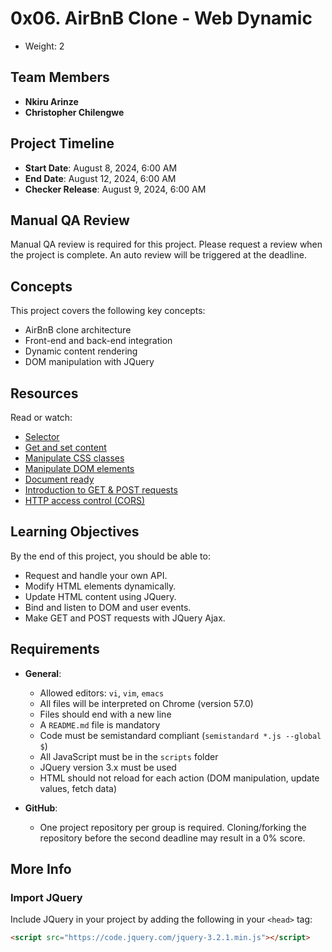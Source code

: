 # 0x06. AirBnB Clone - Web Dynamic

- Weight: 2

## Team Members
- **Nkiru Arinze**
- **Christopher Chilengwe**

## Project Timeline
- **Start Date**: August 8, 2024, 6:00 AM
- **End Date**: August 12, 2024, 6:00 AM
- **Checker Release**: August 9, 2024, 6:00 AM

## Manual QA Review
Manual QA review is required for this project. Please request a review when the project is complete. An auto review will be triggered at the deadline.

## Concepts
This project covers the following key concepts:
- AirBnB clone architecture
- Front-end and back-end integration
- Dynamic content rendering
- DOM manipulation with JQuery

## Resources
Read or watch:
- [Selector](https://example.com)
- [Get and set content](https://example.com)
- [Manipulate CSS classes](https://example.com)
- [Manipulate DOM elements](https://example.com)
- [Document ready](https://example.com)
- [Introduction to GET & POST requests](https://example.com)
- [HTTP access control (CORS)](https://example.com)

## Learning Objectives
By the end of this project, you should be able to:
- Request and handle your own API.
- Modify HTML elements dynamically.
- Update HTML content using JQuery.
- Bind and listen to DOM and user events.
- Make GET and POST requests with JQuery Ajax.

## Requirements
- **General**:
  - Allowed editors: `vi`, `vim`, `emacs`
  - All files will be interpreted on Chrome (version 57.0)
  - Files should end with a new line
  - A `README.md` file is mandatory
  - Code must be semistandard compliant (`semistandard *.js --global $`)
  - All JavaScript must be in the `scripts` folder
  - JQuery version 3.x must be used
  - HTML should not reload for each action (DOM manipulation, update values, fetch data)

- **GitHub**:
  - One project repository per group is required. Cloning/forking the repository before the second deadline may result in a 0% score.

## More Info

### Import JQuery
Include JQuery in your project by adding the following in your `<head>` tag:
```html
<script src="https://code.jquery.com/jquery-3.2.1.min.js"></script>

